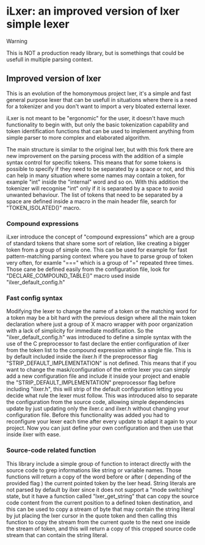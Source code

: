 # iLxer: an improved version of lxer simple lexer 


> [!WARNING]  
> This is NOT a production ready library, but is somethings that could be usefull in multiple parsing context. 


## Improved version of lxer 

This is an evolution of the homonymous project lxer, it's a simple and fast general purpose lexer that can be 
usefull in situations where there is a need for a tokenizer and you don't want to import a very bloated external
lexer.

iLxer is not meant to be "ergonomic" for the user, it doesn't have much functionality to begin with, but only the 
basic tokenization capability and token identification functions that can be used to implement anything from 
simple parser to more complex and elaborated algorithm.

The main structure is similar to the original lxer, but with this fork there are new improvement on the parsing 
process with the addition of a simple syntax control for specific tokens. This means that for some tokens is possible 
to specify if they need to be separated by a space or not, and this can help in many situation where some names may 
contain a token, for example "int" inside the "internal" word and so on. With this addition the tokenizer will recognise 
"int" only if it is separated by a space to avoid unwanted behaviour.
The list of tokens that need to be separated by a space are defined inside a macro in the main header file, 
search for "TOKEN_ISOLATED()" macro.


### Compound expressions 

iLxer introduce the concept of "compound expressions" which are a group of standard tokens that share some sort of 
relation, like creating a bigger token from a group of simple one. This can be used for example for fast pattern-matching 
parsing context where you have to parse group of token very often, for examle "===" which is a group of "=" repeated 
three times.
Those cane be defined easily from the configuration file, look for "DECLARE_COMPOUND_TABLE()" macro used inside "ilxer_default_config.h"

### Fast config syntax 

Modifying the lexer to change the name of a token or the matching word for a token may be a bit hard with the previous design 
where all the main token declaration where just a group of X macro wrapper with poor organization with a lack of simplicity 
for immediate modification. 
So the "ilxer_default_config.h" was introduced to define a simple syntax with the use of the C preprocessor to fast declare 
the entier configuration of ilxer from the token list to the compound expression within a single file. This is 
by default included inside the ilxer.h if the preprocessor flag "STRIP_DEFAULT_IMPLEMENTATION" is not defined. This means that 
if you want to change the mask/configuration of the entire lexer you can simply add a new configuration file and include it 
inside your project and enable the "STRIP_DEFAULT_IMPLEMENTATION" preprocessor flag before including "ilxer.h", this will strip 
of the default configuration letting you decide what rule the lexer must follow.
This was introduced also to separate the configuration from the source code, allowing simple dependencies update by just updating 
only the ilxer.c and ilxer.h without changing your configuration file. Before this functionality was added you had to reconfigure your 
lexer each time after every update to adapt it again to your project. Now you can just define your own configuration and then use 
that inside ilxer with ease.

### Source-code related function

This library include a simple group of function to interact directly with the source code to grep informations like string or 
variable names. Those functions will return a copy of the word before or after ( depending of the provided flag ) the current 
pointed token by the lxer head. 
String literals are not parsed by default by ilxer since it does not support a "mode switching" state, but it have a function 
called "lxer_get_string" that can copy the source code content from the current position to a defined token destination, and this 
can be used to copy a stream of byte that may contain the string literal by jut placing the lxer cursor in the quote token and then 
calling this function to copy the stream from the current quote to the next one inside the stream of token, and this will return a 
copy of this cropped source code stream that can contain the string literal. 

